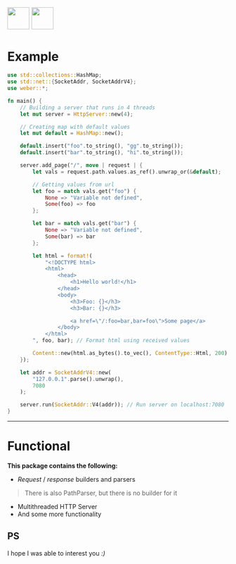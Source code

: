 [<img src="https://crates.io/favicon.ico" width="50"/>](https://crates.io/crates/weber)
[<img src="https://github.githubassets.com/favicons/favicon.svg" width="50"/>](https://github.com/Blinc13/weber)
---
# Example
```rust
use std::collections::HashMap;
use std::net::{SocketAddr, SocketAddrV4};
use weber::*;

fn main() {
    // Building a server that runs in 4 threads
    let mut server = HttpServer::new(4);

    // Creating map with default values
    let mut default = HashMap::new();

    default.insert("foo".to_string(), "gg".to_string());
    default.insert("bar".to_string(), "hi".to_string());

    server.add_page("/", move | request | {
        let vals = request.path.values.as_ref().unwrap_or(&default);

        // Getting values from url
        let foo = match vals.get("foo") {
            None => "Variable not defined",
            Some(foo) => foo
        };

        let bar = match vals.get("bar") {
            None => "Variable not defined",
            Some(bar) => bar
        };

        let html = format!(
            "<!DOCTYPE html>
            <html>
                <head>
                    <h1>Hello world!</h1>
                </head>
                <body>
                    <h3>Foo: {}</h3>
                    <h3>Bar: {}</h3>

                    <a href=\"/:foo=bar,bar=foo\">Some page</a>
                </body>
            </html>
        ", foo, bar); // Format html using received values

        Content::new(html.as_bytes().to_vec(), ContentType::Html, 200)
    });

    let addr = SocketAddrV4::new(
        "127.0.0.1".parse().unwrap(),
        7080
    );

    server.run(SocketAddr::V4(addr)); // Run server on localhost:7080
}
```
---
# Functional
**This package contains the following:**
- *Request* / *response* builders and parsers
> There is also PathParser, but there is no builder for it
- Multithreaded HTTP Server
- And some more functionality

## PS
I hope I was able to interest you *:)*